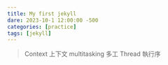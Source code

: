 ```yaml
---
title: My first jekyll
dare: 2023-10-1 12:00:00 -500
categories: [practice]
tags: [jekyll]
---
```


> Context 上下文
> multitasking 多工
> Thread 執行序
